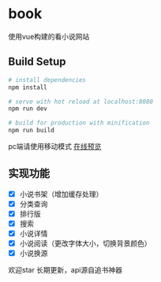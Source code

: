 # book

使用vue构建的看小说网站

## Build Setup

``` bash
# install dependencies
npm install

# serve with hot reload at localhost:8080
npm run dev

# build for production with minification
npm run build
```
pc端请使用移动模式
[在线预览](http://1024cc.cc:3001/)

## 实现功能
- [x] 小说书架（增加缓存处理）
- [x] 分类查询
- [x] 排行版
- [x] 搜索
- [x] 小说详情
- [x] 小说阅读（更改字体大小，切换背景颜色）
- [x] 小说换源

欢迎star 长期更新，api源自追书神器
